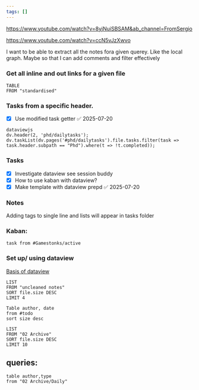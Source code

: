 ```yaml
---
tags: []
---
```


https://www.youtube.com/watch?v=8yjNuiSBSAM&ab_channel=FromSergio

https://www.youtube.com/watch?v=ccN5vJzXwvo

I want to be able to extract all the notes fora given querey. Like the local graph. Maybe so that I can add comments and filter effectively

### Get all inline and out links for a given file

```dataview
TABLE
FROM "standardised"
```


### Tasks from a specific header.

- [x] Use modified task getter ✅ 2025-07-20

```
dataviewjs
dv.header(2, 'phd/dailytasks');  
dv.taskList(dv.pages('#phd/dailytasks').file.tasks.filter(task => task.header.subpath == "Phd").where(t => !t.completed));  
```

### Tasks
- [x] Investigate dataview see session buddy
- [x] How to use kaban with dataview? 
- [x] Make template with dataview prepd ✅ 2025-07-20

### Notes

Adding tags to single line and lists will appear in tasks folder

### Kaban: 
```dataview
task from #Gamestonks/active
```

### Set up/ using dataview

[Basis of dataview](https://www.youtube.com/watch?v=7kFEl7Ovsr8&ab_channel=FilipeDonadio)


```dataview
LIST
FROM "uncleaned notes"
SORT file.size DESC
LIMIT 4
```


```dataview
Table author, date
from #todo 
sort size desc
```


```dataview
LIST
FROM "02 Archive"
SORT file.size DESC
LIMIT 10
```


## queries:


```dataview
table author,type
from "02 Archive/Daily"
```